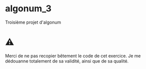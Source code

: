 # algonum_3
Troisième projet d'algonum

# :warning:

Merci de ne pas recopier bêtement le code de cet exercice.
Je me dédouanne totalement de sa validité, ainsi que de sa qualité.
